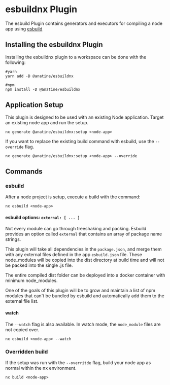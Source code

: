 # esbuildnx Plugin

The esbuild Plugin contains generators and executors for compiling a node app using [esbuild](https://esbuild.github.io/)

## Installing the esbuildnx Plugin

Installing the esbuildnx plugin to a workspace can be done with the following:

```shell
#yarn
yarn add -D @anatine/esbuildnx
```

```shell
#npm
npm install -D @anatine/esbuildnx
```

## Application Setup

This plugin is designed to be used with an existing Node application. Target an existing node app and run the setup.
```shell
nx generate @anatine/esbuildnx:setup <node-app>
```

If you want to replace the existing build command with esbuild, use the `--override` flag.
```shell
nx generate @anatine/esbuildnx:setup <node-app> --override 
```

## Commands

### esbuild

After a node project is setup, execute a build with the command:
```shell
nx esbuild <node-app>
```

#### esbuild options:  `external: [ ... ]`

Not every module can go through treeshaking and packing.
Esbuild provides an option called `external` that contains an array of package name strings.

This plugin will take all dependencies in the `package.json`, 
and merge them with any external files defined in the app `esbuild.json` file.
These node_modules will be copied into the dist directory at build time and will not be packed into the single .js file.

The entire compiled dist folder can be deployed into a docker container with minimum node_modules.

One of the goals of this plugin will be to grow and maintain a list of npm modules that can't be bundled by esbuild 
and automatically add them to the external file list.

#### watch
The `--watch` flag is also available. In watch mode, the `node_module` files are not copied over.
```shell
nx esbuild <node-app> --watch
```

### Overridden build

If the setup was run with the `--overritde` flag, build your node app as normal within the nx environment.
```shell
nx build <node-app>
```
